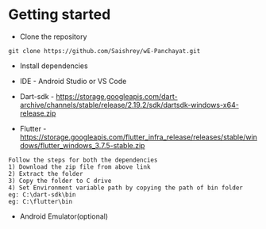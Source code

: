 # Getting started
- Clone the repository
```
git clone https://github.com/Saishrey/wE-Panchayat.git
```
- Install dependencies

-  IDE - Android Studio or VS Code

-  Dart-sdk - https://storage.googleapis.com/dart-archive/channels/stable/release/2.19.2/sdk/dartsdk-windows-x64-release.zip

-  Flutter - https://storage.googleapis.com/flutter_infra_release/releases/stable/windows/flutter_windows_3.7.5-stable.zip

```
Follow the steps for both the dependencies 
1) Download the zip file from above link 
2) Extract the folder
3) Copy the folder to C drive
4) Set Environment variable path by copying the path of bin folder
eg: C:\dart-sdk\bin
eg: C:\flutter\bin
```

-  Android Emulator(optional)


